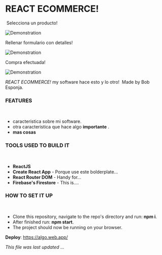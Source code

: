# REACT ECOMMERCE!
​
Selecciona un producto!

![Demonstration](https://media.giphy.com/media/91G267ggmorApOPMp7/giphy.gif?cid=790b76119a10547b4168e0a51bca34d8e319bd506c691e2d&rid=giphy.gif&ct=g)

Rellenar formulario con detalles!

![Demonstration](https://media.giphy.com/media/EDsQNXrRUj8kOw5tSl/giphy.gif?cid=790b76113ce8f82437f091b672158c27d31c795d73258ef6&rid=giphy.gif&ct=g)

Compra efectuada!

![Demonstration](https://media.giphy.com/media/vr7eXy7y3Ieqk1xBot/giphy.gif?cid=790b7611bddae6a54ceefe77ab8e4a936e469b3e192112c8&rid=giphy.gif&ct=g)
​

*REACT ECOMMERCE!* my software hace esto y lo otro!
​
Made by Bob Esponja.
​
### FEATURES
​
- caracteristica sobre mi software.
- otra caracteristica que hace algo **importante** .
- **mas cosas**
​
### TOOLS USED TO BUILD IT 
​
- **ReactJS**
- **Create React App** - Porque use este bolderplate...
- **React Router DOM** - Handy for...
- **Firebase's Firestore** - This is....
​
### HOW TO SET IT UP
​
- Clone this repository, navigate to the repo's directory and run: **npm i**.
- After finished run: **npm start**.
- The project should now be running on your browser.

**Deploy**: https://algo.web.app/

*This file was last updated ...*